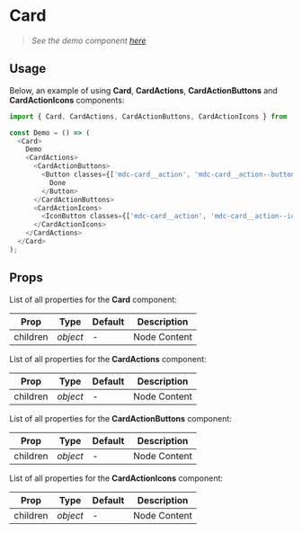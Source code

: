 # Card

> _See the demo component [here](./Card.jsx)_

## Usage

Below, an example of using **Card**, **CardActions**, **CardActionButtons** and **CardActionIcons** components:

```js
import { Card, CardActions, CardActionButtons, CardActionIcons } from 'mdwrapper';

const Demo = () => (
  <Card>
    Demo
    <CardActions>
      <CardActionButtons>
        <Button classes={['mdc-card__action', 'mdc-card__action--button']}>
          Done
        </Button>
      </CardActionButtons>
      <CardActionIcons>
        <IconButton classes={['mdc-card__action', 'mdc-card__action--icon']} font={'done'} />
      </CardActionIcons>
    </CardActions>
  </Card>
);
```

## Props

List of all properties for the **Card** component:

| **Prop** | **Type** | **Default** | **Description** |
|--|--|--|--|
| children | _object_ | - | Node Content |

List of all properties for the **CardActions** component:

| **Prop** | **Type** | **Default** | **Description** |
|--|--|--|--|
| children | _object_ | - | Node Content |

List of all properties for the **CardActionButtons** component:

| **Prop** | **Type** | **Default** | **Description** |
|--|--|--|--|
| children | _object_ | - | Node Content |

List of all properties for the **CardActionIcons** component:

| **Prop** | **Type** | **Default** | **Description** |
|--|--|--|--|
| children | _object_ | - | Node Content |
